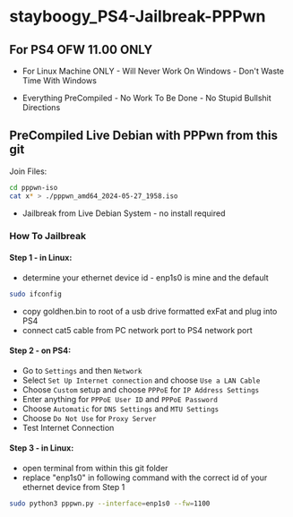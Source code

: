 # stayboogy_PS4-Jailbreak-PPPwn

## For PS4 OFW 11.00 ONLY

- For Linux Machine ONLY - Will Never Work On Windows - Don't Waste Time With Windows

- Everything PreCompiled - No Work To Be Done - No Stupid Bullshit Directions

## PreCompiled Live Debian with PPPwn from this git

Join Files:

```sh
cd pppwn-iso
cat x* > ./pppwn_amd64_2024-05-27_1958.iso
```

- Jailbreak from Live Debian System - no install required


### How To Jailbreak


#### Step 1 - in Linux:

- determine your ethernet device id - enp1s0 is mine and the default
```sh
sudo ifconfig
```
- copy goldhen.bin to root of a usb drive formatted exFat and plug into PS4
- connect cat5 cable from PC network port to PS4 network port

#### Step 2 - on PS4:

- Go to `Settings` and then `Network`
- Select `Set Up Internet connection` and choose `Use a LAN Cable`
- Choose `Custom` setup and choose `PPPoE` for `IP Address Settings`
- Enter anything for `PPPoE User ID` and `PPPoE Password`
- Choose `Automatic` for `DNS Settings` and `MTU Settings`
- Choose `Do Not Use` for `Proxy Server`
- Test Internet Connection


#### Step 3 - in Linux:

- open terminal from within this git folder
- replace "enp1s0" in following command with the correct id of your ethernet device from Step 1
```sh
sudo python3 pppwn.py --interface=enp1s0 --fw=1100
```

